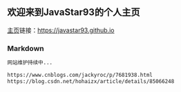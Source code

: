 ## 欢迎来到JavaStar93的个人主页
[主页](https://javastar93.github.io)链接：https://javastar93.github.io



### Markdown

```markdown
网站维护持续中...

https://www.cnblogs.com/jackyroc/p/7681938.html
https://blog.csdn.net/hohaizx/article/details/85066248
```
